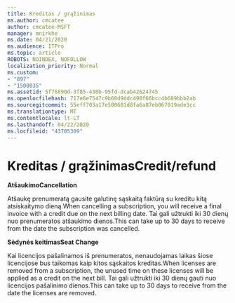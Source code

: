 ```yaml
---
title: Kreditas / grąžinimas
ms.author: cmcatee
author: cmcatee-MSFT
manager: mnirkhe
ms.date: 04/21/2020
ms.audience: ITPro
ms.topic: article
ROBOTS: NOINDEX, NOFOLLOW
localization_priority: Normal
ms.custom:
- "897"
- "1500035"
ms.assetid: 5f76890d-3f85-430b-95fd-dcab42624745
ms.openlocfilehash: 717e6e7547c9b60d9ddc490f66bcc4b689bbb2ab
ms.sourcegitcommit: 55eff703a17e500681d8fa6a87eb067019ade3cc
ms.translationtype: MT
ms.contentlocale: lt-LT
ms.lasthandoff: 04/22/2020
ms.locfileid: "43705309"
---
```

# <a name="creditrefund"></a><span data-ttu-id="4fe02-102">Kreditas / grąžinimas</span><span class="sxs-lookup"><span data-stu-id="4fe02-102">Credit/refund</span></span>

<span data-ttu-id="4fe02-103">**Atšaukimo**</span><span class="sxs-lookup"><span data-stu-id="4fe02-103">**Cancellation**</span></span>
  
<span data-ttu-id="4fe02-104">Atšaukę prenumeratą gausite galutinę sąskaitą faktūrą su kreditu kitą atsiskaitymo dieną.</span><span class="sxs-lookup"><span data-stu-id="4fe02-104">When cancelling a subscription, you will receive a final invoice with a credit due on the next billing date.</span></span> <span data-ttu-id="4fe02-105">Tai gali užtrukti iki 30 dienų nuo prenumeratos atšaukimo dienos.</span><span class="sxs-lookup"><span data-stu-id="4fe02-105">This can take up to 30 days to receive from the date the subscription was cancelled.</span></span>
  
<span data-ttu-id="4fe02-106">**Sėdynės keitimas**</span><span class="sxs-lookup"><span data-stu-id="4fe02-106">**Seat Change**</span></span>
  
<span data-ttu-id="4fe02-107">Kai licencijos pašalinamos iš prenumeratos, nenaudojamas laikas šiose licencijose bus taikomas kaip kitos sąskaitos kreditas.</span><span class="sxs-lookup"><span data-stu-id="4fe02-107">When licenses are removed from a subscription, the unused time on these licenses will be applied as a credit on the next bill.</span></span> <span data-ttu-id="4fe02-108">Tai gali užtrukti iki 30 dienų gauti nuo licencijos pašalinimo dienos.</span><span class="sxs-lookup"><span data-stu-id="4fe02-108">This can take up to 30 days to receive from the date the licenses are removed.</span></span>